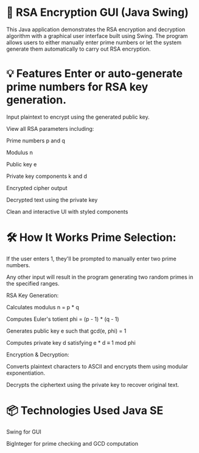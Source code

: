 # 🔐 RSA Encryption GUI (Java Swing)
This Java application demonstrates the RSA encryption and decryption algorithm with a graphical user interface built using Swing. The program allows users to either manually enter prime numbers or let the system generate them automatically to carry out RSA encryption.

# 💡 Features Enter or auto-generate prime numbers for RSA key generation.

Input plaintext to encrypt using the generated public key.

View all RSA parameters including:

Prime numbers p and q

Modulus n

Public key e

Private key components k and d

Encrypted cipher output

Decrypted text using the private key

Clean and interactive UI with styled components

# 🛠️ How It Works Prime Selection:

If the user enters 1, they'll be prompted to manually enter two prime numbers.

Any other input will result in the program generating two random primes in the specified ranges.

RSA Key Generation:

Calculates modulus n = p * q

Computes Euler's totient phi = (p - 1) * (q - 1)

Generates public key e such that gcd(e, phi) = 1

Computes private key d satisfying e * d ≡ 1 mod phi

Encryption & Decryption:

Converts plaintext characters to ASCII and encrypts them using modular exponentiation.

Decrypts the ciphertext using the private key to recover original text.

# 📦 Technologies Used Java SE

Swing for GUI

BigInteger for prime checking and GCD computation
